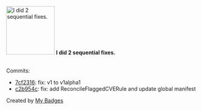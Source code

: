 <img src="https://github.com/my-badges/my-badges/blob/master/src/all-badges/fix-commit/fix-2.png?raw=true" alt="I did 2 sequential fixes." title="I did 2 sequential fixes." width="128">
<strong>I did 2 sequential fixes.</strong>
<br><br>

Commits:

- <a href="https://github.com/spectrocloud-labs/validator-plugin-kubescape/commit/7cf23167b3d9cf95b88547b928869282e4d09106">7cf2316</a>: fix: v1 to v1alpha1
- <a href="https://github.com/spectrocloud-labs/validator-plugin-kubescape/commit/c2b954c97180a2a62f5b74469ba133b8957c3a7f">c2b954c</a>: fix: add ReconcileFlaggedCVERule and update global manifest


Created by <a href="https://github.com/my-badges/my-badges">My Badges</a>